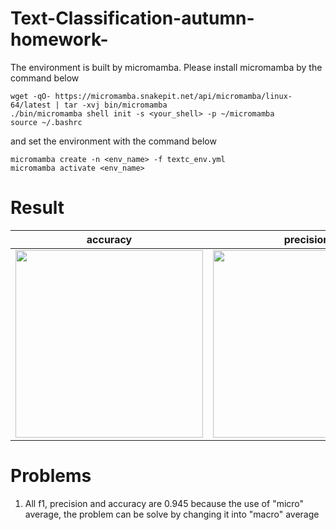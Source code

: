 # Text-Classification-autumn-homework-
The environment is built by micromamba. Please install micromamba by the command below
```
wget -qO- https://micromamba.snakepit.net/api/micromamba/linux-64/latest | tar -xvj bin/micromamba
./bin/micromamba shell init -s <your_shell> -p ~/micromamba
source ~/.bashrc
```

and set the environment with the command below
```
micromamba create -n <env_name> -f textc_env.yml
micromamba activate <env_name>
```

# Result
accuracy                 |  precision                    |  f1 score
:-------------------------:|:----------------------------:|:-------------------------:
<img src="https://github.com/user-attachments/assets/07c4fed0-782a-4e4e-a002-70d5174431a6" width="300"/>  |  <img src="https://github.com/user-attachments/assets/bb695f5a-f4c0-4e94-a92d-d5be503a285a" width="300"/>  |  <img src="https://github.com/user-attachments/assets/bde15cdc-9077-483f-9dbb-b4b0386ce599" width="300"/>

# Problems
1. All f1, precision and accuracy are 0.945 because the use of "micro" average, the problem can be solve by changing it into "macro" average
